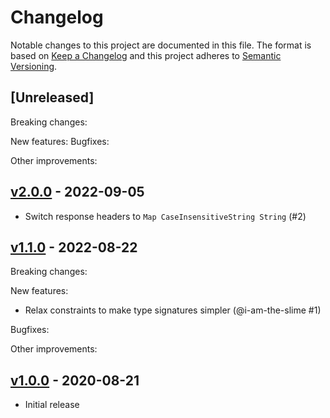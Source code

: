 # Changelog

Notable changes to this project are documented in this file. The format is based on [Keep a Changelog](https://keepachangelog.com/en/1.0.0/) and this project adheres to [Semantic Versioning](https://semver.org/spec/v2.0.0.html).

## [Unreleased]

Breaking changes:

New features:
Bugfixes:

Other improvements:

## [v2.0.0](https://github.com/rowtype-yoga/purescript-fetch/releases/tag/v1.0.0) - 2022-09-05
- Switch response headers to `Map CaseInsensitiveString String` (#2)

## [v1.1.0](https://github.com/rowtype-yoga/purescript-fetch/releases/tag/v1.0.0) - 2022-08-22

Breaking changes:

New features:
- Relax constraints to make type signatures simpler (@i-am-the-slime #1)

Bugfixes:

Other improvements:

## [v1.0.0](https://github.com/rowtype-yoga/purescript-fetch/releases/tag/v1.0.0) - 2020-08-21

- Initial release
